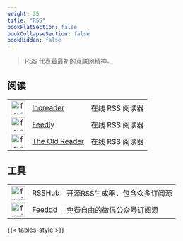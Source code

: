 ```yaml
---
weight: 25
title: "RSS"
bookFlatSection: false
bookCollapseSection: false
bookHidden: false
---
```



> RSS 代表着最初的互联网精神。

## 阅读

|  |  |  |
| :----: | ---- | ---- |
| <img loading="lazy" width="32px" alt="favicon" src="https://favicon.im/www.inoreader.com"> | [Inoreader](https://www.inoreader.com/) | 在线 RSS 阅读器 |
| <img loading="lazy" width="32px" alt="favicon" src="https://favicon.im/feedly.com"> | [Feedly](https://feedly.com/) | 在线 RSS 阅读器 |
| <img loading="lazy" width="32px" alt="favicon" src="https://favicon.im/theoldreader.com"> | [The Old Reader](https://theoldreader.com) | 在线 RSS 阅读器 |

## 工具

|  |  |  |
| :----: | ---- | ---- |
| <img loading="lazy" width="32px" alt="favicon" src="https://favicon.im/rsshub.app"> | [RSSHub](https://docs.rsshub.app/) | 开源RSS生成器，包含众多订阅源 |
| <img loading="lazy" width="32px" alt="favicon" src="https://favicon.im/feeddd.org"> | [Feeddd](https://feeddd.org/feeds) | 免费自由的微信公众号订阅源 |

{{< tables-style >}}